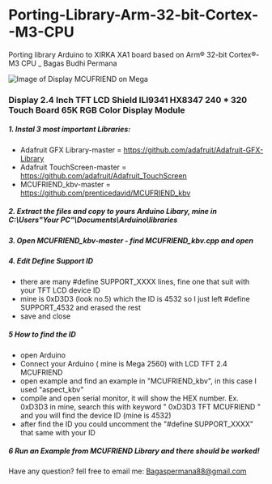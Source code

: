 # Porting-Library-Arm-32-bit-Cortex--M3-CPU
Porting library Arduino to XIRKA XA1 board based on Arm® 32-bit Cortex®-M3 CPU _ Bagas Budhi Permana

![Image of Display MCUFRIEND on Mega](https://drive.google.com/file/d/1CilYfqcGesz9x2cmRFY52WJYqpu8MpGR/view?usp=sharing)

### Display 2.4 Inch TFT LCD Shield ILI9341 HX8347 240 * 320 Touch Board 65K RGB Color Display Module

##### 1. Instal 3 most important Libraries:
- Adafruit GFX Library-master = https://github.com/adafruit/Adafruit-GFX-Library   
- Adafruit TouchScreen-master = https://github.com/adafruit/Adafruit_TouchScreen
- MCUFRIEND_kbv-master        = https://github.com/prenticedavid/MCUFRIEND_kbv

##### 2. Extract the files and copy to yours Arduino Libary, mine in C:\Users\"Your PC"\Documents\Arduino\libraries 

##### 3. Open MCUFRIEND_kbv-master - find MCUFRIEND_kbv.cpp and open

##### 4. Edit Define Support ID
- there are many #define SUPPORT_XXXX lines, fine one that suit with your TFT LCD device ID
- mine is 0xD3D3 (look no.5) which the ID is 4532 so I just left #define SUPPORT_4532 and erased the rest
- save and close

##### 5 How to find the ID
- open Arduino 
- Connect your  Arduino ( mine is Mega 2560) with LCD TFT 2.4 MCUFRIEND
- open example and find an example in "MCUFRIEND_kbv", in this case I used "aspect_kbv" 
- compile and open serial monitor, it will show the HEX number. Ex. 0xD3D3 in mine, search this with keyword " 0xD3D3 TFT MCUFRIEND " and you will find the device ID (mine is 4532)
- after find the ID you could uncomment the "#define SUPPORT_XXXX" that same with your ID

##### 6 Run an Example from MCUFRIEND Library and there should be worked!

Have any question? fell free to email me: Bagaspermana88@gmail.com
